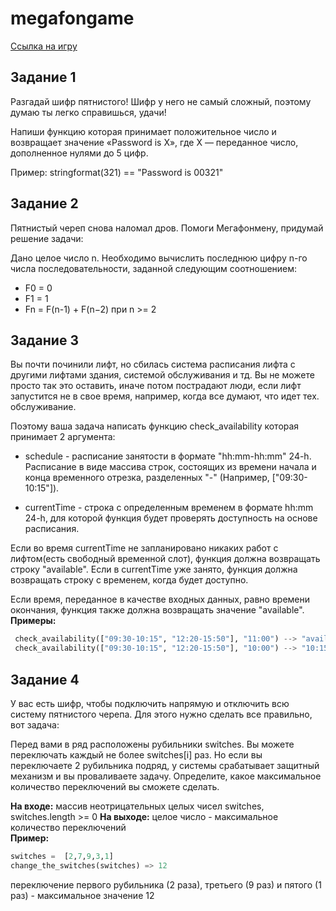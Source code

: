 # megafongame

[Ссылка на игру](https://megacomics.geecko.ru/game)

Задание 1
-----------------------------------

Разгадай шифр пятнистого!
Шифр у него не самый сложный, поэтому думаю ты легко справишься, удачи!

Напиши функцию которая принимает положительное число и возвращает значение «Password is X», где X — переданное число, дополненное нулями до 5 цифр.

Пример:
stringformat(321) == "Password is 00321"

Задание 2
-----------------------------------

Пятнистый череп снова наломал дров. Помоги Мегафонмену, придумай решение задачи:

Дано целое число n. Необходимо вычислить последнюю цифру n-го числа последовательности, заданной следующим соотношением:
* F0 = 0
* F1 = 1
* Fn = F(n-1) + F(n−2) при n >= 2

Задание 3
-----------------------------------

Вы почти починили лифт, но сбилась система расписания лифта с другими лифтами здания, системой обслуживания и тд. Вы не можете просто так это оставить, иначе потом пострадают люди, если лифт запустится не в свое время, например, когда все думают, что идет тех. обслуживание.

Поэтому ваша задача написать функцию check_availability которая принимает 2 аргумента:  

* schedule - расписание занятости в формате "hh:mm-hh:mm" 24-h.  Расписание в виде массива строк, состоящих из времени начала и конца временного отрезка, разделенных "-" (Например, ["09:30-10:15"]).

* currentTime - строка с определенным временем в формате hh:mm 24-h, для которой функция будет проверять доступность на основе расписания.

Если во время currentTime  не запланировано никаких работ с лифтом(есть свободный временной слот), функция должна возвращать строку "available". 
Если в currentTime уже занято, функция должна возвращать строку с временем, когда будет доступно.  

Если время, переданное в качестве входных данных, равно времени окончания, функция также должна возвращать значение "available".
**Примеры:**

```python
 check_availability(["09:30-10:15", "12:20-15:50"], "11:00") --> "available"
 check_availability(["09:30-10:15", "12:20-15:50"], "10:00") --> "10:15"
 ```
Задание 4
-----------------------------------

У вас есть шифр, чтобы подключить напрямую и отключить всю систему пятнистого черепа. Для этого нужно сделать все правильно, вот задача:

Перед вами в ряд расположены рубильники switches. Вы можете переключать каждый не более switches[i] раз. 
Но если вы переключаете 2 рубильника подряд, у системы срабатывает защитный механизм и вы проваливаете задачу. Определите, какое максимальное количество переключений вы сможете сделать.

**На входе:** массив неотрицательных целых чисел switches, switches.length >= 0
**На выходе:** целое число - максимальное количество переключений  
**Пример:**

```python
switches =  [2,7,9,3,1]
change_the_switches(switches) => 12
 ```
переключение первого рубильника (2 раза), третьего (9 раз) и пятого (1 раз) - максимальное значение 12
